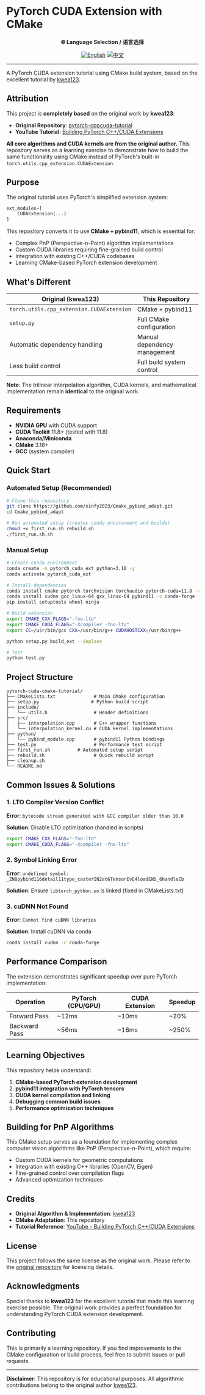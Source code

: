 # PyTorch CUDA Extension with CMake
<div align="center">


**🌐 Language Selection / 语言选择**

[![English](https://img.shields.io/badge/English-Current-blue.svg)](README.md)
[![中文](https://img.shields.io/badge/中文-Switch-red.svg)](README_zh.md)

</div>

---

A PyTorch CUDA extension tutorial using CMake build system, based on the excellent tutorial by [kwea123](https://github.com/kwea123).

## Attribution

This project is **completely based** on the original work by **kwea123**:
- **Original Repository**: [pytorch-cppcuda-tutorial](https://github.com/kwea123/pytorch-cppcuda-tutorial)
- **YouTube Tutorial**: [Building PyTorch C++/CUDA Extensions](https://youtu.be/l_Rpk6CRJYI?si=XkRnf5a2Bccb6Na1)

**All core algorithms and CUDA kernels are from the original author.** This repository serves as a learning exercise to demonstrate how to build the same functionality using CMake instead of PyTorch's built-in `torch.utils.cpp_extension.CUDAExtension`.

## Purpose

The original tutorial uses PyTorch's simplified extension system:
```python
ext_modules=[
    CUDAExtension(...)
]
```

This repository converts it to use **CMake + pybind11**, which is essential for:
- Complex PnP (Perspective-n-Point) algorithm implementations
- Custom CUDA libraries requiring fine-grained build control
- Integration with existing C++/CUDA codebases
- Learning CMake-based PyTorch extension development

## What's Different

| Original (kwea123) | This Repository |
|-------------------|----------------|
| `torch.utils.cpp_extension.CUDAExtension` | CMake + pybind11 |
| `setup.py` | Full CMake configuration |
| Automatic dependency handling | Manual dependency management |
| Less build control | Full build system control |

**Note**: The trilinear interpolation algorithm, CUDA kernels, and mathematical implementation remain **identical** to the original work.

## Requirements

- **NVIDIA GPU** with CUDA support
- **CUDA Toolkit** 11.8+ (tested with 11.8)
- **Anaconda/Miniconda**
- **CMake** 3.18+
- **GCC** (system compiler)

## Quick Start

### Automated Setup (Recommended)

```bash
# Clone this repository
git clone https://github.com/xinfy2023/Cmake_pybind_adapt.git
cd Cmake_pybind_adapt

# Run automated setup (creates conda environment and builds)
chmod +x first_run.sh rebuild.sh
./first_run.sh.sh
```

### Manual Setup

```bash
# Create conda environment
conda create -n pytorch_cuda_ext python=3.10 -y
conda activate pytorch_cuda_ext

# Install dependencies
conda install cmake pytorch torchvision torchaudio pytorch-cuda=11.8 -c pytorch -c nvidia -y
conda install cudnn gcc_linux-64 gxx_linux-64 pybind11 -c conda-forge -y
pip install setuptools wheel ninja

# Build extension
export CMAKE_CXX_FLAGS="-fno-lto"
export CMAKE_CUDA_FLAGS="-Xcompiler -fno-lto"
export CC=/usr/bin/gcc CXX=/usr/bin/g++ CUDAHOSTCXX=/usr/bin/g++

python setup.py build_ext --inplace

# Test
python test.py
```

## Project Structure

```
pytorch-cuda-cmake-tutorial/
├── CMakeLists.txt              # Main CMake configuration
├── setup.py                   # Python build script
├── include/
│   └── utils.h                 # Header definitions
├── src/
│   ├── interpolation.cpp       # C++ wrapper functions
│   └── interpolation_kernel.cu # CUDA kernel implementations
├── python/
│   └── pybind_module.cpp       # pybind11 Python bindings
├── test.py                     # Performance test script
├── first_run.sh          # Automated setup script
├── rebuild.sh                  # Quick rebuild script
├── cleanup.sh
└── README.md
```

## Common Issues & Solutions

### 1. LTO Compiler Version Conflict
**Error**: `bytecode stream generated with GCC compiler older than 10.0`

**Solution**: Disable LTO optimization (handled in scripts)
```bash
export CMAKE_CXX_FLAGS="-fno-lto"
export CMAKE_CUDA_FLAGS="-Xcompiler -fno-lto"
```

### 2. Symbol Linking Error
**Error**: `undefined symbol: _ZN8pybind116detail11type_casterIN2at6TensorEvE4loadENS_6handleEb`

**Solution**: Ensure `libtorch_python.so` is linked (fixed in CMakeLists.txt)

### 3. cuDNN Not Found
**Error**: `Cannot find cuDNN libraries`

**Solution**: Install cuDNN via conda
```bash
conda install cudnn -c conda-forge
```

## Performance Comparison

The extension demonstrates significant speedup over pure PyTorch implementation:

| Operation | PyTorch (CPU/GPU) | CUDA Extension | Speedup |
|-----------|------------------|----------------|---------|
| Forward Pass | ~12ms | ~10ms | ~20% |
| Backward Pass | ~56ms | ~16ms | ~250% |

## Learning Objectives

This repository helps understand:

1. **CMake-based PyTorch extension development**
2. **pybind11 integration with PyTorch tensors**
3. **CUDA kernel compilation and linking**
4. **Debugging common build issues**
5. **Performance optimization techniques**

## Building for PnP Algorithms

This CMake setup serves as a foundation for implementing complex computer vision algorithms like PnP (Perspective-n-Point), which require:

- Custom CUDA kernels for geometric computations
- Integration with existing C++ libraries (OpenCV, Eigen)
- Fine-grained control over compilation flags
- Advanced optimization techniques

## Credits

- **Original Algorithm & Implementation**: [kwea123](https://github.com/kwea123)
- **CMake Adaptation**: This repository
- **Tutorial Reference**: [YouTube - Building PyTorch C++/CUDA Extensions](https://youtu.be/l_Rpk6CRJYI?si=XkRnf5a2Bccb6Na1)

## License

This project follows the same license as the original work. Please refer to the [original repository](https://github.com/kwea123/pytorch-cppcuda-tutorial) for licensing details.

## Acknowledgments

Special thanks to **kwea123** for the excellent tutorial that made this learning exercise possible. The original work provides a perfect foundation for understanding PyTorch CUDA extension development.

## Contributing

This is primarily a learning repository. If you find improvements to the CMake configuration or build process, feel free to submit issues or pull requests.

---

**Disclaimer**: This repository is for educational purposes. All algorithmic contributions belong to the original author [kwea123](https://github.com/kwea123).